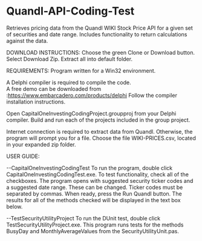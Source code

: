 # Quandl-API-Coding-Test
Retrieves pricing data from the Quandl WIKI Stock Price API for a given set of securities and date range.  Includes functionality to return calculations against the data.

DOWNLOAD INSTRUCTIONS:
Choose the green Clone or Download button.
Select Download Zip.  Extract all into default folder.

REQUIREMENTS:
Program written for a Win32 environment.

A Delphi compiler is required to compile the code.  
A free demo can be downloaded from :https://www.embarcadero.com/products/delphi
Follow the compiler installation instructions.

Open CapitalOneInvestingCodingProject.groupproj from your Delphi compiler.
Build and run each of the projects included in the group project.

Internet connection is required to extract data from Quandl.  Otherwise, the program will prompt you for a file.  Choose the file WIKI-PRICES.csv, located in your expanded zip folder.

USER GUIDE:

--CapitalOneInvestingCodingTest
To run the program, double click CapitalOneInvestingCodingTest.exe.
To test functionality, check all of the checkboxes.  The program opens with suggested security ticker codes and a suggested date range.  These can be changed.  Ticker codes must be separated by commas.  When ready, press the Run Quandl button.  The results for all of the methods checked will be displayed in the text box below.

--TestSecurityUtilityProject
To run the DUnit test, double click TestSecurityUtilityProject.exe.
This program runs tests for the methods BusyDay and MonthlyAverageValues from the SecurityUtilityUnit.pas.
